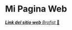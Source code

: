 # Mi Pagina Web
 
[***Link del sitio web*** *Brofist* :facepunch:](https://fcundo-morales-portafolio.netlify.app)